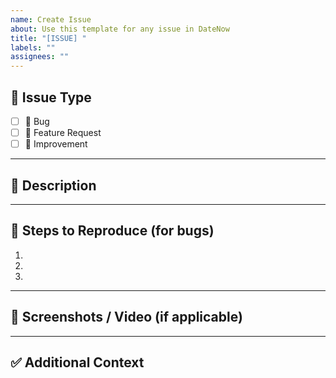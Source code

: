 ```yaml
---
name: Create Issue
about: Use this template for any issue in DateNow
title: "[ISSUE] "
labels: ""
assignees: ""
---
```


<!--- 
Thank you for taking the time to report an issue!  
Please fill out the sections below so we can help faster 
-->

## 📝 Issue Type  
<!--- Select one by placing an `x` in the box -->
- [ ] 🐞 Bug  
- [ ] 🚀 Feature Request  
- [ ] 🔧 Improvement  

---

## 📖 Description  
<!--- Clearly explain the issue or the feature/improvement you are requesting -->

---

## 🔁 Steps to Reproduce (for bugs)  
1.  
2.  
3.  

---

## 🎥 Screenshots / Video (if applicable)  
<!--- Attach screenshots or a short video demonstrating the problem -->

---

## ✅ Additional Context  
<!--- Add any other context about the issue here -->

